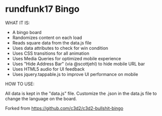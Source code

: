 # rundfunk17 Bingo

WHAT IT IS:

* A bingo board
* Randomizes content on each load
* Reads square data from the data.js file
* Uses data attributes to check for win condition
* Uses CSS transitions for all animation
* Uses Media Queries for optimized mobile experience
* Uses "Hide Address Bar" (via @scottjehl) to hide mobile URL bar
* Uses HTML5 audio for UI feedback
* Uses jquery.tappable.js to improve UI performance on mobile

HOW TO USE:

All data is kept in the "data.js" file. Customize the .json in the data.js file to change the language on the board.

Forked from https://github.com/c3d2/c3d2-bullshit-bingo
